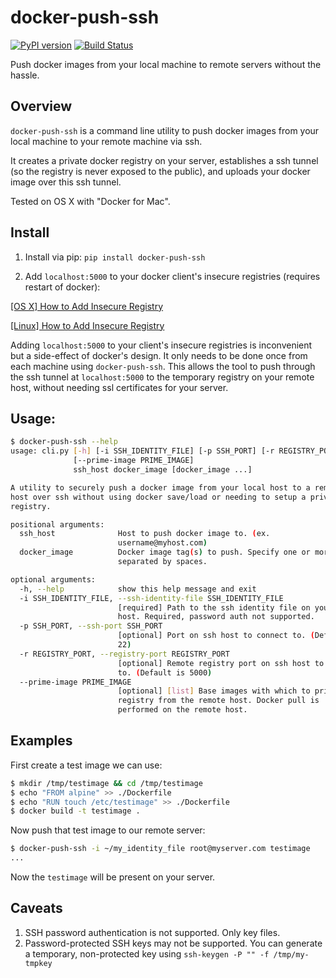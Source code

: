 # docker-push-ssh
[![PyPI version](https://badge.fury.io/py/docker-push-ssh.svg)](https://pypi.org/project/docker-push-ssh)
[![Build Status](https://travis-ci.org/brthor/docker-push-ssh.svg?branch=master)](https://travis-ci.org/brthor/docker-push-ssh)

Push docker images from your local machine to remote servers without the hassle.

## Overview
`docker-push-ssh` is a command line utility to push docker images from your local machine to your remote machine via ssh.

It creates a private docker registry on your server, establishes a ssh tunnel (so the registry is never exposed to the public),
and uploads your docker image over this ssh tunnel.

Tested on OS X with "Docker for Mac".

## Install

1. Install via pip:
`pip install docker-push-ssh`

2. Add `localhost:5000` to your docker client's insecure registries (requires restart of docker):

[[OS X] How to Add Insecure Registry](https://stackoverflow.com/questions/32808215/where-to-set-the-insecure-registry-flag-on-mac-os)

[[Linux] How to Add Insecure Registry](https://stackoverflow.com/questions/42211380/add-insecure-registry-to-docker)


Adding `localhost:5000` to your client's insecure registries is inconvenient but a side-effect of docker's design.
It only needs to be done once from each machine using `docker-push-ssh`. This allows the tool to push through the ssh
tunnel at `localhost:5000` to the temporary registry on your remote host, without needing ssl certificates for your server.

## Usage:

```bash
$ docker-push-ssh --help
usage: cli.py [-h] [-i SSH_IDENTITY_FILE] [-p SSH_PORT] [-r REGISTRY_PORT]
              [--prime-image PRIME_IMAGE]
              ssh_host docker_image [docker_image ...]

A utility to securely push a docker image from your local host to a remote
host over ssh without using docker save/load or needing to setup a private
registry.

positional arguments:
  ssh_host              Host to push docker image to. (ex.
                        username@myhost.com)
  docker_image          Docker image tag(s) to push. Specify one or more
                        separated by spaces.

optional arguments:
  -h, --help            show this help message and exit
  -i SSH_IDENTITY_FILE, --ssh-identity-file SSH_IDENTITY_FILE
                        [required] Path to the ssh identity file on your local
                        host. Required, password auth not supported.
  -p SSH_PORT, --ssh-port SSH_PORT
                        [optional] Port on ssh host to connect to. (Default is
                        22)
  -r REGISTRY_PORT, --registry-port REGISTRY_PORT
                        [optional] Remote registry port on ssh host to forward
                        to. (Default is 5000)
  --prime-image PRIME_IMAGE
                        [optional] [list] Base images with which to prime the
                        registry from the remote host. Docker pull is
                        performed on the remote host.
```

## Examples

First create a test image we can use:
```bash
$ mkdir /tmp/testimage && cd /tmp/testimage
$ echo "FROM alpine" >> ./Dockerfile
$ echo "RUN touch /etc/testimage" >> ./Dockerfile
$ docker build -t testimage .
```

Now push that test image to our remote server:
```bash
$ docker-push-ssh -i ~/my_identity_file root@myserver.com testimage
...
```

Now the `testimage` will be present on your server.

## Caveats

1. SSH password authentication is not supported. Only key files.
2. Password-protected SSH keys may not be supported. You can generate a temporary, non-protected key using `ssh-keygen -P "" -f /tmp/my-tmpkey`
